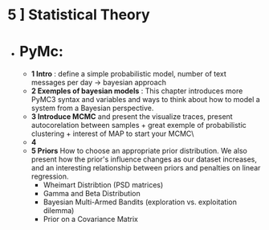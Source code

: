 # 5 ] Statistical Theory

- # PyMc:
  - **1 Intro** : define a simple probabilistic model, number of text messages per day -> bayesian approach
  - **2 Exemples of bayesian models** : This chapter introduces more PyMC3 syntax and variables and ways to think about how to model a system from a Bayesian perspective.
  - **3 Introduce MCMC** and present the visualize traces, present autocorelation between samples + great exemple of probabilistic clustering + interest of MAP to start your MCMC\
  - **4**
  - **5 Priors** How to choose an appropriate prior distribution. We also present how the prior's influence changes as our dataset increases, and an interesting relationship between priors and penalties on linear regression.  
     - Wheimart Distribtion (PSD matrices)
     - Gamma and Beta Distribution
     - Bayesian Multi-Armed Bandits (exploration vs. exploitation dilemma)
     - Prior on a Covariance Matrix
     
     

